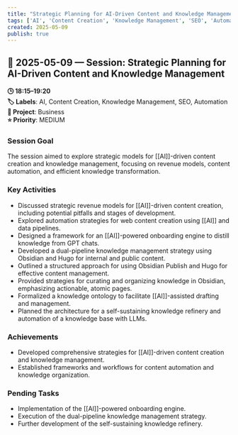 ```yaml
---
title: "Strategic Planning for AI-Driven Content and Knowledge Management"
tags: ['AI', 'Content Creation', 'Knowledge Management', 'SEO', 'Automation']
created: 2025-05-09
publish: true
---
```


## 📅 2025-05-09 — Session: Strategic Planning for AI-Driven Content and Knowledge Management

**🕒 18:15–19:20**  
**🏷️ Labels**: AI, Content Creation, Knowledge Management, SEO, Automation  
**📂 Project**: Business  
**⭐ Priority**: MEDIUM  


### Session Goal
The session aimed to explore strategic models for [[AI]]-driven content creation and knowledge management, focusing on revenue models, content automation, and efficient knowledge transformation.

### Key Activities
- Discussed strategic revenue models for [[AI]]-driven content creation, including potential pitfalls and stages of development.
- Explored automation strategies for web content creation using [[AI]] and data pipelines.
- Designed a framework for an [[AI]]-powered onboarding engine to distill knowledge from GPT chats.
- Developed a dual-pipeline knowledge management strategy using Obsidian and Hugo for internal and public content.
- Outlined a structured approach for using Obsidian Publish and Hugo for effective content management.
- Provided strategies for curating and organizing knowledge in Obsidian, emphasizing actionable, atomic pages.
- Formalized a knowledge ontology to facilitate [[AI]]-assisted drafting and management.
- Planned the architecture for a self-sustaining knowledge refinery and automation of a knowledge base with LLMs.

### Achievements
- Developed comprehensive strategies for [[AI]]-driven content creation and knowledge management.
- Established frameworks and workflows for content automation and knowledge organization.

### Pending Tasks
- Implementation of the [[AI]]-powered onboarding engine.
- Execution of the dual-pipeline knowledge management strategy.
- Further development of the self-sustaining knowledge refinery.
